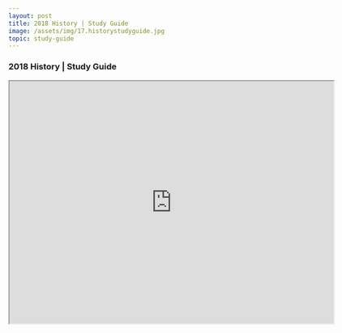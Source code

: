 ```yaml
---
layout: post
title: 2018 History | Study Guide
image: /assets/img/17.historystudyguide.jpg
topic: study-guide
---
```


### 2018 History | Study Guide

<iframe src="https://drive.google.com/file/d/15ESRUdc_jBXio4X-SFM3wU-88XdxgeHe/preview" width="640" height="480"></iframe>

<br>
